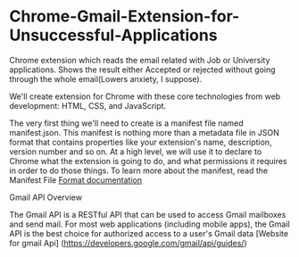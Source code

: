 # Chrome-Gmail-Extension-for-Unsuccessful-Applications
Chrome extension which reads the email related with Job or University applications. Shows the result either Accepted or rejected without going through the whole email(Lowers anxiety, I suppose).

We'll create extension for Chrome with these core technologies from web development: HTML, CSS, and JavaScript.

The very first thing we'll need to create is a manifest file named manifest.json. This manifest is nothing more than a metadata file in JSON format that contains properties like your extension's name, description, version number and so on.
At a high level, we will use it to declare to Chrome what the extension is going to do, and what permissions it requires in order to do those things. To learn more about the manifest, read the Manifest File [Format documentation](https://developer.chrome.com/extensions/manifest)


Gmail API Overview

The Gmail API is a RESTful API that can be used to access Gmail mailboxes and send mail. For most web applications (including mobile apps), the Gmail API is the best choice for authorized access to a user's Gmail data [Website for gmail Api] (https://developers.google.com/gmail/api/guides/)
